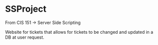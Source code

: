 # SSProject

From CIS 151 -> Server Side Scripting

Website for tickets that allows for tickets to be changed and updated in a DB at user request.
